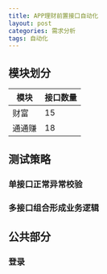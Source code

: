 ```yaml
---
title: APP理财前置接口自动化
layout: post
categories: 需求分析
tags: 自动化
---
```


## 模块划分

| 模块 | 接口数量 |
| ------------- | ------------- |
| 财富 | 15 |
| 通通赚 | 18 |

## 测试策略
### 单接口正常异常校验
### 多接口组合形成业务逻辑
## 公共部分
### 登录